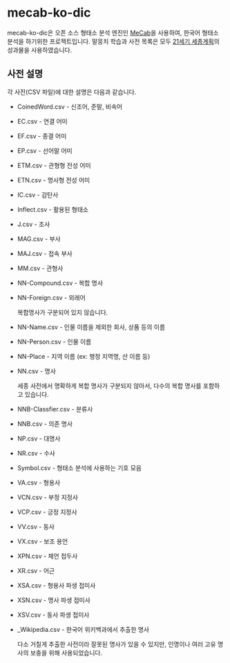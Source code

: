 # mecab-ko-dic

mecab-ko-dic은 오픈 소스 형태소 분석 엔진인 [MeCab](http://mecab.googlecode.com/svn/trunk/mecab/doc/index.html)을 사용하여, 한국어 형태소 분석을 하기위한 프로젝트입니다. 말뭉치 학습과 사전 목록은 모두 [21세기 세종계획](http://www.sejong.or.kr/)의 성과물을 사용하였습니다.

## 사전 설명

각 사전(CSV 파일)에 대한 설명은 다음과 같습니다.

  * CoinedWord.csv - 신조어, 준말, 비속어
  * EC.csv - 연결 어미
  * EF.csv - 종결 어미
  * EP.csv - 선어말 어미
  * ETM.csv - 관형형 전성 어미
  * ETN.csv - 명사형 전성 어미
  * IC.csv - 감탄사
  * Inflect.csv - 활용된 형태소
  * J.csv - 조사
  * MAG.csv - 부사
  * MAJ.csv - 접속 부사
  * MM.csv - 관형사
  * NN-Compound.csv - 복합 명사
  * NN-Foreign.csv - 외래어

    복합명사가 구분되어 있지 않습니다.

  * NN-Name.csv - 인물 이름을 제외한 회사, 상품 등의 이름
  * NN-Person.csv - 인물 이름
  * NN-Place - 지역 이름 (ex: 행정 지역명, 산 이름 등)
  * NN.csv - 명사

    세종 사전에서 명확하게 복합 명사가 구분되지 않아서, 다수의 복합 명사를 포함하고 있습니다.

  * NNB-Classfier.csv - 분류사
  * NNB.csv - 의존 명사
  * NP.csv - 대명사
  * NR.csv - 수사
  * Symbol.csv - 형태소 분석에 사용하는 기호 모음
  * VA.csv - 형용사
  * VCN.csv - 부정 지정사
  * VCP.csv - 긍정 지정사
  * VV.csv - 동사
  * VX.csv - 보조 용언
  * XPN.csv - 체언 접두사
  * XR.csv - 어근
  * XSA.csv - 형용사 파생 접미사
  * XSN.csv - 명사 파생 접미사
  * XSV.csv - 동사 파생 접미사
  * \_Wikipedia.csv - 한국어 위키백과에서 추출한 명사

    다소 거칠게 추출한 사전이라 잘못된 명사가 있을 수 있지만, 인명이나 여러 고유 명사의 보충을 위해 사용되었습니다.
